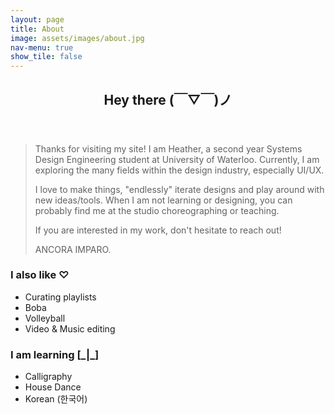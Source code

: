```yaml
---
layout: page
title: About
image: assets/images/about.jpg
nav-menu: true
show_tile: false
---
```


<!-- Main -->
<div id="main" class="alt">

<!-- One -->
<section id="one">
	<div class="inner">
		<header class="major">
			<h1>Hey there (￣▽￣)ノ</h1>
		</header>

<!-- Text -->
<div class="row">
	<div class="6u 12u$(small)">
		<blockquote>
			<p>Thanks for visiting my site! I am Heather, a second year Systems Design Engineering student at University of Waterloo. Currently, I am exploring the many fields within the design industry, especially UI/UX.</p>
			<p>I love to make things, "endlessly" iterate designs and play around with new ideas/tools. When I am not learning or designing, you can probably find me at the studio choreographing or teaching.</p>
			<p>If you are interested in my work, don't hesitate to reach out!</p>
			<p>ANCORA IMPARO.</p>
		</blockquote>
	</div>
	<div class="6u 12u$(small)">
		<p> </p>
	</div>
	<div class="6u 12u$(small)">
		<h3>I also like ♡</h2>
		<ul>
			<li>Curating playlists</li>
			<li>Boba</li>
			<li>Volleyball</li>
			<li>Video & Music editing</li>
		</ul>
		<h3>I am learning [_|_]</h2>
		<ul>
			<li>Calligraphy</li>
			<li>House Dance</li>
			<li>Korean (한국어)</li>
		</ul>
	</div>
</div>
